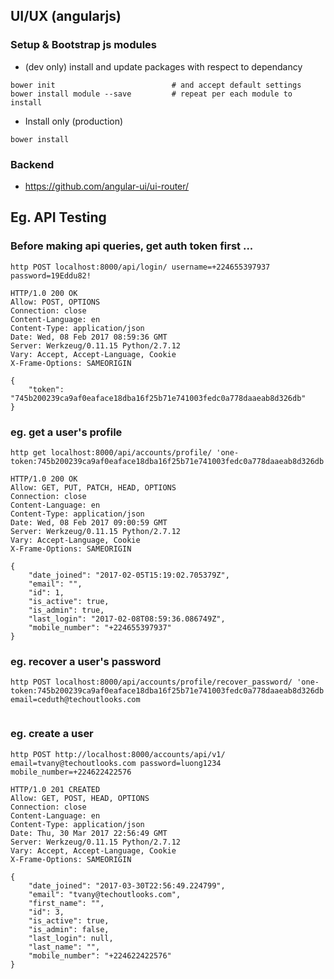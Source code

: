 




## UI/UX (angularjs) 


### Setup & Bootstrap js modules

* (dev only) install and update packages with respect to dependancy 
```
bower init                          # and accept default settings
bower install module --save         # repeat per each module to install
```

* Install only (production)
```
bower install
```

### Backend
* https://github.com/angular-ui/ui-router/



## Eg. API Testing 


### Before making api queries, get auth token first ...

```
http POST localhost:8000/api/login/ username=+224655397937 password=19Eddu82!

HTTP/1.0 200 OK
Allow: POST, OPTIONS
Connection: close
Content-Language: en
Content-Type: application/json
Date: Wed, 08 Feb 2017 08:59:36 GMT
Server: Werkzeug/0.11.15 Python/2.7.12
Vary: Accept, Accept-Language, Cookie
X-Frame-Options: SAMEORIGIN

{
    "token": "745b200239ca9af0eaface18dba16f25b71e741003fedc0a778daaeab8d326db"
}
```

### eg. get a user's profile

```
http get localhost:8000/api/accounts/profile/ 'one-token:745b200239ca9af0eaface18dba16f25b71e741003fedc0a778daaeab8d326db' 

HTTP/1.0 200 OK
Allow: GET, PUT, PATCH, HEAD, OPTIONS
Connection: close
Content-Language: en
Content-Type: application/json
Date: Wed, 08 Feb 2017 09:00:59 GMT
Server: Werkzeug/0.11.15 Python/2.7.12
Vary: Accept-Language, Cookie
X-Frame-Options: SAMEORIGIN

{
    "date_joined": "2017-02-05T15:19:02.705379Z", 
    "email": "", 
    "id": 1, 
    "is_active": true, 
    "is_admin": true, 
    "last_login": "2017-02-08T08:59:36.086749Z", 
    "mobile_number": "+224655397937"
}
```

### eg. recover a user's password

```
http POST localhost:8000/api/accounts/profile/recover_password/ 'one-token:745b200239ca9af0eaface18dba16f25b71e741003fedc0a778daaeab8d326db' email=ceduth@techoutlooks.com


```

### eg. create a user

```
http POST http://localhost:8000/accounts/api/v1/ email=tvany@techoutlooks.com password=luong1234 mobile_number=+224622422576

HTTP/1.0 201 CREATED
Allow: GET, POST, HEAD, OPTIONS
Connection: close
Content-Language: en
Content-Type: application/json
Date: Thu, 30 Mar 2017 22:56:49 GMT
Server: Werkzeug/0.11.15 Python/2.7.12
Vary: Accept, Accept-Language, Cookie
X-Frame-Options: SAMEORIGIN

{
    "date_joined": "2017-03-30T22:56:49.224799", 
    "email": "tvany@techoutlooks.com", 
    "first_name": "", 
    "id": 3, 
    "is_active": true, 
    "is_admin": false, 
    "last_login": null, 
    "last_name": "", 
    "mobile_number": "+224622422576"
}


```
